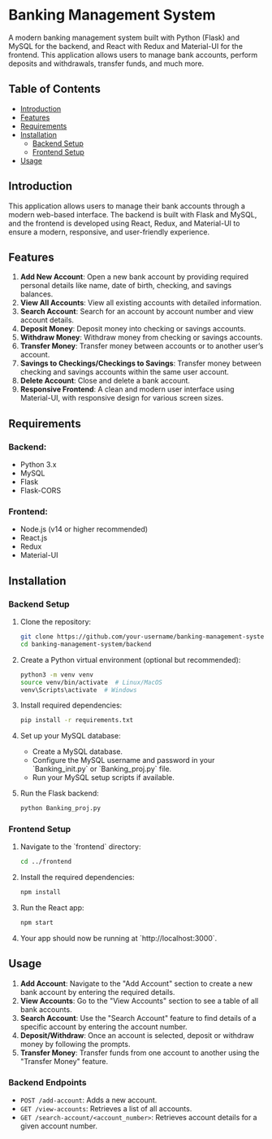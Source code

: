 
# Banking Management System

A modern banking management system built with Python (Flask) and MySQL for the backend, and React with Redux and Material-UI for the frontend. This application allows users to manage bank accounts, perform deposits and withdrawals, transfer funds, and much more.

## Table of Contents

- [Introduction](#introduction)
- [Features](#features)
- [Requirements](#requirements)
- [Installation](#installation)
  - [Backend Setup](#backend-setup)
  - [Frontend Setup](#frontend-setup)
- [Usage](#usage)

## Introduction

This application allows users to manage their bank accounts through a modern web-based interface. The backend is built with Flask and MySQL, and the frontend is developed using React, Redux, and Material-UI to ensure a modern, responsive, and user-friendly experience.

## Features

1. **Add New Account**: Open a new bank account by providing required personal details like name, date of birth, checking, and savings balances.
2. **View All Accounts**: View all existing accounts with detailed information.
3. **Search Account**: Search for an account by account number and view account details.
4. **Deposit Money**: Deposit money into checking or savings accounts.
5. **Withdraw Money**: Withdraw money from checking or savings accounts.
6. **Transfer Money**: Transfer money between accounts or to another user’s account.
7. **Savings to Checkings/Checkings to Savings**: Transfer money between checking and savings accounts within the same user account.
8. **Delete Account**: Close and delete a bank account.
9. **Responsive Frontend**: A clean and modern user interface using Material-UI, with responsive design for various screen sizes.

## Requirements

### Backend:
- Python 3.x
- MySQL
- Flask
- Flask-CORS

### Frontend:
- Node.js (v14 or higher recommended)
- React.js
- Redux
- Material-UI

## Installation

### Backend Setup

1. Clone the repository:

   ```bash
   git clone https://github.com/your-username/banking-management-system.git
   cd banking-management-system/backend
   ```

2. Create a Python virtual environment (optional but recommended):

   ```bash
   python3 -m venv venv
   source venv/bin/activate  # Linux/MacOS
   venv\Scripts\activate  # Windows
   ```

3. Install required dependencies:

   ``` bash
   pip install -r requirements.txt
   ```

4. Set up your MySQL database:

   - Create a MySQL database.
   - Configure the MySQL username and password in your \`Banking_init.py\` or \`Banking_proj.py\` file.
   - Run your MySQL setup scripts if available.

5. Run the Flask backend:

   ```bash
   python Banking_proj.py
   ```

### Frontend Setup

1. Navigate to the \`frontend\` directory:

   ```bash
   cd ../frontend
   ```

2. Install the required dependencies:

   ```bash
   npm install
   ```

3. Run the React app:

   ```bash
   npm start
   ```

4. Your app should now be running at \`http://localhost:3000\`.

## Usage

1. **Add Account**: Navigate to the "Add Account" section to create a new bank account by entering the required details.
2. **View Accounts**: Go to the "View Accounts" section to see a table of all bank accounts.
3. **Search Account**: Use the "Search Account" feature to find details of a specific account by entering the account number.
4. **Deposit/Withdraw**: Once an account is selected, deposit or withdraw money by following the prompts.
5. **Transfer Money**: Transfer funds from one account to another using the "Transfer Money" feature.

### Backend Endpoints

- `POST /add-account`: Adds a new account.
- `GET /view-accounts`: Retrieves a list of all accounts.
- `GET /search-account/<account_number>`: Retrieves account details for a given account number.


